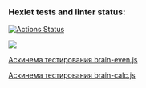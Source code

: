 ### Hexlet tests and linter status:
[![Actions Status](https://github.com/Enstrue/frontend-project-44/actions/workflows/hexlet-check.yml/badge.svg)](https://github.com/Enstrue/frontend-project-44/actions)

<a href="https://codeclimate.com/github/Enstrue/frontend-project-44/maintainability"><img src="https://api.codeclimate.com/v1/badges/f5a9a3960aa5855e59d4/maintainability" /></a>

<a href ="https://asciinema.org/a/sgIkzdoS7VEghfhv1logWpIab">Аскинема тестирования brain-even.js</a>

<a href ="https://asciinema.org/a/YRDoW0Uxip2jsE9LGUWwUOcjK">Аскинема тестирования brain-calc.js</a>